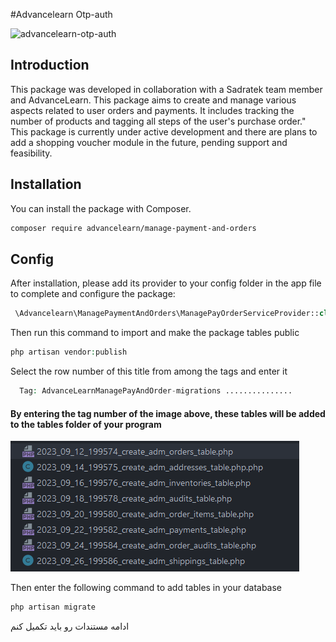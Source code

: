 #Advancelearn Otp-auth

<img src="https://banners.beyondco.de/advancelearn%2Fmanage-payment-and-orders.png?theme=dark&packageManager=composer+require&packageName=advancelearn%2Fmanage-payment-and-orders&pattern=stripes&style=style_1&description=Orders+and+payments+management+system+in+Laravel+and+the+feature+of+adding+sales+functionality+for+each+model&md=1&showWatermark=0&fontSize=100px&images=https%3A%2F%2Flaravel.com%2Fimg%2Flogomark.min.svg&widths=350" alt="advancelearn-otp-auth">


<a name="introduction"></a>

## Introduction

This package was developed in collaboration with a Sadratek team member and AdvanceLearn. This package aims to create and manage various aspects related to user orders and payments. It includes tracking the number of products and tagging all steps of the user's purchase order." This package is currently under active development and there are plans to add a shopping voucher module in the future, pending support and feasibility.

<a name="installation"></a>

## Installation

You can install the package with Composer.

```bash
composer require advancelearn/manage-payment-and-orders
```

<a name="Config"></a>

## Config
After installation, please add its provider to your config folder in the app file to complete and configure the package:

```php
 \Advancelearn\ManagePaymentAndOrders\ManagePayOrderServiceProvider::class,
```

Then run this command to import and make the package tables public

```php
php artisan vendor:publish
```

Select the row number of this title from among the tags and enter it
```php
  Tag: AdvanceLearnManagePayAndOrder-migrations ...............
```

#### By entering the tag number of the image above, these tables will be added to the tables folder of your program

![img_1.png](img_1.png)

Then enter the following command to add tables in your database

```php 
php artisan migrate
```
ادامه مستندات رو باید تکمیل کنم

<a name="conclusion"></a>

[//]: # (## Conclusion)

[//]: # ()
[//]: # (With this advanced learning package called advancelearn/otp-auth, you can easily send the user's username and receive)

[//]: # (the token, and you will not have the trouble of creating or saving the token in the database, because the token for the)

[//]: # (user's username is easily cached according to the time you give. and in the second step, the token validation is applied)

[//]: # (to the requested username, and according to that, you can successfully register the user in the system or direct the)

[//]: # (user to the resend code page.)
